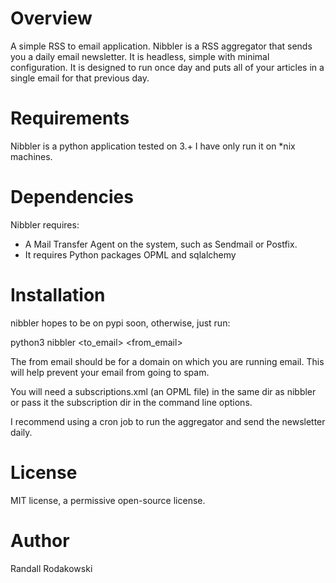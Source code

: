 # Overview

A simple RSS to email application.
Nibbler is a RSS aggregator that sends you a daily email newsletter.
It is headless, simple with minimal configuration.
It is designed to run once day and puts all of your articles in a single email for that previous day.

# Requirements

Nibbler is a python application tested on 3.+
I have only run it on *nix machines.

# Dependencies

Nibbler requires:

* A Mail Transfer Agent on the system, such as Sendmail or Postfix.
* It requires Python packages OPML and sqlalchemy

# Installation

nibbler hopes to be on pypi soon, otherwise, just run:

python3 nibbler <to_email> <from_email>

The from email should be for a domain on which you are running email. This will help prevent your email from going to spam. 

You will need a subscriptions.xml (an OPML file) in the same dir as nibbler or pass it the subscription dir in the command line options. 

I recommend using a cron job to run the aggregator and send the newsletter daily.

# License

MIT license, a permissive open-source license.

# Author

Randall Rodakowski
